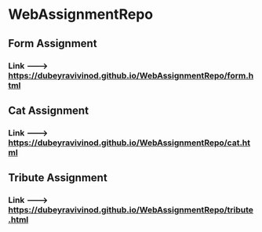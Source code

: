 ﻿# WebAssignmentRepo
 ## Form Assignment
 ### Link ---> https://dubeyravivinod.github.io/WebAssignmentRepo/form.html

 ## Cat Assignment
 ### Link ---> https://dubeyravivinod.github.io/WebAssignmentRepo/cat.html

  ## Tribute Assignment
 ### Link ---> https://dubeyravivinod.github.io/WebAssignmentRepo/tribute.html
